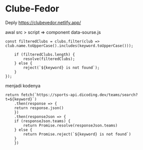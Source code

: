 # Clube-Fedor

Deply https://clubevedor.netlify.app/

awal src > script => component data-sourse.js 

    const filteredClubs = clubs.filter(club => club.name.toUpperCase().includes(keyword.toUpperCase()));

        if (filteredClubs.length) {
            resolve(filteredClubs);
        } else {
            reject(`${keyword} is not found`);
        }
    });

menjadi kodenya


    return fetch(`https://sports-api.dicoding.dev/teams/search?t=${keyword}`)
        .then(response => {
        return response.json()
        })
        .then(responseJson => {
        if (responseJson.teams) {
            return Promise.resolve(responseJson.teams)
        } else {
            return Promise.reject(`${keyword} is not found`)
        }
        })
